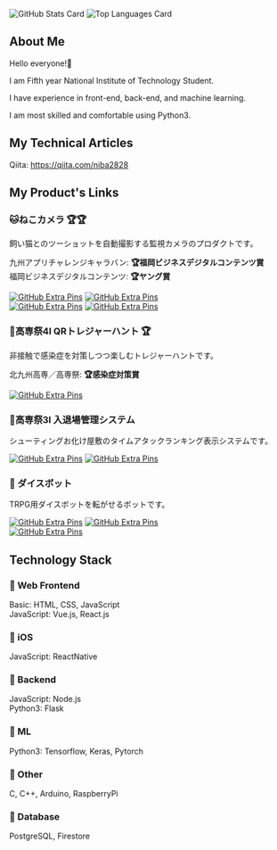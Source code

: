![GitHub Stats Card](https://github-readme-stats.vercel.app/api?username=Futaba-Kosuke&show_icons=true&count_private=true&theme=dark)
![Top Languages Card](https://github-readme-stats.vercel.app/api/top-langs?username=Futaba-Kosuke&langs_count=3&theme=dark)

## About Me

Hello everyone!🚀  

I am Fifth year National Institute of Technology Student.  

I have experience in front-end, back-end, and machine learning.  

I am most skilled and comfortable using Python3.  

## My Technical Articles

Qiita: https://qiita.com/niba2828

## My Product's Links

### **🐱ねこカメラ 🏆🏆**
飼い猫とのツーショットを自動撮影する監視カメラのプロダクトです。  

九州アプリチャレンジキャラバン: **🏆福岡ビジネスデジタルコンテンツ賞**  
福岡ビジネスデジタルコンテンツ: **🏆ヤング賞**  

[![GitHub Extra Pins](https://github-readme-stats.vercel.app/api/pin/?username=FukeKazki&repo=CatCameraClient&show_owner=true&theme=dark)](https://github.com/FukeKazki/CatCameraClient)
[![GitHub Extra Pins](https://github-readme-stats.vercel.app/api/pin/?username=Futaba-Kosuke&repo=cat_camera_server&show_owner=true&theme=dark)](https://github.com/Futaba-Kosuke/cat_camera_server)  
[![GitHub Extra Pins](https://github-readme-stats.vercel.app/api/pin/?username=Futaba-Kosuke&repo=cat_camera_hardware&show_owner=true&theme=dark)](https://github.com/Futaba-Kosuke/cat_camera_hardware)
[![GitHub Extra Pins](https://github-readme-stats.vercel.app/api/pin/?username=Futaba-Kosuke&repo=cat_camera_ml&show_owner=true&theme=dark)](https://github.com/Futaba-Kosuke/cat_camera_ml)

### **💎高専祭4I QRトレジャーハント 🏆**
非接触で感染症を対策しつつ楽しむトレジャーハントです。  

北九州高専／高専祭: **🏆感染症対策賞**  

[![GitHub Extra Pins](https://github-readme-stats.vercel.app/api/pin/?username=Futaba-Kosuke&repo=4i-qr-treasure-hunt&show_owner=true&theme=dark)](https://github.com/Futaba-Kosuke/4i-qr-treasure-hunt)

### **🚩高専祭3I 入退場管理システム**
シューティングお化け屋敷のタイムアタックランキング表示システムです。  

[![GitHub Extra Pins](https://github-readme-stats.vercel.app/api/pin/?username=Futaba-Kosuke&repo=3i-entry-exit-client&show_owner=true&theme=dark)](https://github.com/Futaba-Kosuke/3i-entry-exit-client)
[![GitHub Extra Pins](https://github-readme-stats.vercel.app/api/pin/?username=FukeKazki&repo=3i-entry-exit-server&show_owner=true&theme=dark)](https://github.com/FukeKazki/3i-entry-exit-server)

### **🎲 ダイスボット**
TRPG用ダイスボットを転がせるボットです。

[![GitHub Extra Pins](https://github-readme-stats.vercel.app/api/pin/?username=Futaba-Kosuke&repo=dice_bot_line&show_owner=true&theme=dark)](https://github.com/Futaba-Kosuke/dice_bot_line)
[![GitHub Extra Pins](https://github-readme-stats.vercel.app/api/pin/?username=Futaba-Kosuke&repo=dice_bot_discord&show_owner=true&theme=dark)](https://github.com/Futaba-Kosuke/dice_bot_discord)  
[![GitHub Extra Pins](https://github-readme-stats.vercel.app/api/pin/?username=Futaba-Kosuke&repo=dice_tools&show_owner=true&theme=dark)](https://github.com/Futaba-Kosuke/dice_tools)  

## Technology Stack

### **🚀 Web Frontend**  
Basic: HTML, CSS, JavaScript  
JavaScript: Vue.js, React.js  

### **🚀 iOS**
JavaScript: ReactNative  

### **🚀 Backend**
JavaScript: Node.js  
Python3: Flask  

### **🚀 ML**
Python3: Tensorflow, Keras, Pytorch  

### **🚀 Other**
C, C++, Arduino, RaspberryPi  

### **🚀 Database**  
PostgreSQL, Firestore  
